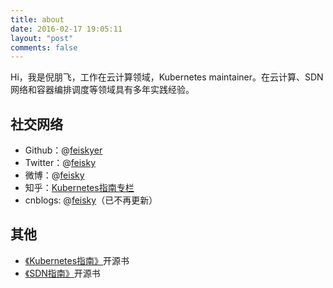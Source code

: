 ```yaml
---
title: about
date: 2016-02-17 19:05:11
layout: "post"
comments: false
---
```


Hi，我是倪朋飞，工作在云计算领域，Kubernetes maintainer。在云计算、SDN网络和容器编排调度等领域具有多年实践经验。

## 社交网络

- Github：@[feiskyer](https://github.com/feiskyer)
- Twitter：@[feisky](https://twitter.com/feisky)
- 微博：@[feisky](https://weibo.com/371069890)
- 知乎：[Kubernetes指南专栏](https://zhuanlan.zhihu.com/kubernetes)
- cnblogs: @[feisky](http://www.cnblogs.com/feisky/)（已不再更新）

## 其他

- [《Kubernetes指南》](https://feisky.gitbooks.io/kubernetes/)开源书
- [《SDN指南》](https://feisky.gitbooks.io/sdn/)开源书

